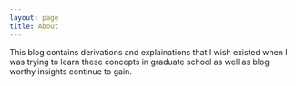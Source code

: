 ```yaml
---
layout: page
title: About
---
```


This blog contains derivations and explainations that I wish existed
when I was trying to learn these concepts in graduate school as well as
blog worthy insights continue to gain.
